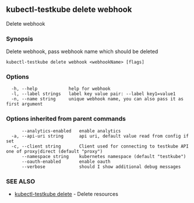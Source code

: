 ## kubectl-testkube delete webhook

Delete webhook

### Synopsis

Delete webhook, pass webhook name which should be deleted

```
kubectl-testkube delete webhook <webhookName> [flags]
```

### Options

```
  -h, --help            help for webhook
  -l, --label strings   label key value pair: --label key1=value1
  -n, --name string     unique webhook name, you can also pass it as first argument
```

### Options inherited from parent commands

```
      --analytics-enabled   enable analytics
  -a, --api-uri string      api uri, default value read from config if set
  -c, --client string       Client used for connecting to testkube API one of proxy|direct (default "proxy")
      --namespace string    kubernetes namespace (default "testkube")
      --oauth-enabled       enable oauth
      --verbose             should I show additional debug messages
```

### SEE ALSO

* [kubectl-testkube delete](kubectl-testkube_delete.md)	 - Delete resources

